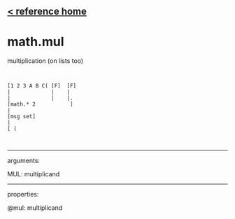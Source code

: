 [< reference home](ceammc_lib.html)
---

# math.mul


multiplication (on lists too)

```


[1 2 3 A B C( [F]  [F]
|             |    |
|             |    |.
[math.* 2           ]
|
[msg set]
|
[ (

            
```

---
arguments:

MUL: multiplicand<br>

---
properties:

@mul: multiplicand<br>

